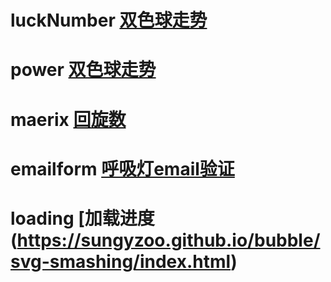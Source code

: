 # luckNumber [双色球走势](https://sungyzoo.github.io/bubble/luckNumber/luckNum.html)

# power [双色球走势](https://sungyzoo.github.io/bubble/power/power.html)

# maerix [回旋数](https://sungyzoo.github.io/bubble/maerix/index.html)

# emailform [呼吸灯email验证](https://sungyzoo.github.io/bubble/emailform/index.html)

# loading [加载进度(https://sungyzoo.github.io/bubble/svg-smashing/index.html)




